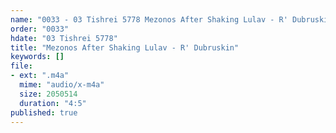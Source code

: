 ```yaml
---
name: "0033 - 03 Tishrei 5778 Mezonos After Shaking Lulav - R' Dubruskin"
order: "0033"
hdate: "03 Tishrei 5778"
title: "Mezonos After Shaking Lulav - R' Dubruskin"
keywords: []
file:
- ext: ".m4a"
  mime: "audio/x-m4a"
  size: 2050514
  duration: "4:5"
published: true
---
```


